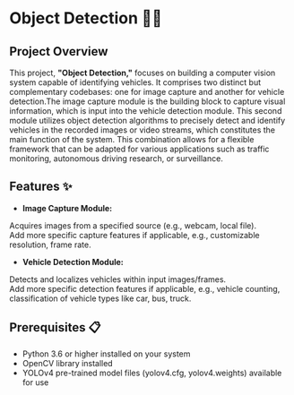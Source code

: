 # Object Detection 🚗📸 

## Project Overview
This project, **"Object Detection,"** focuses on building a computer vision system capable of identifying vehicles. It comprises two distinct but complementary codebases: one for image capture and another for vehicle detection.The image capture module is the building block to 
capture visual information, which is input into the vehicle detection module. This second module utilizes object detection algorithms to precisely detect and identify vehicles in the recorded images or video streams, which constitutes the main function of the system. This
combination allows for a flexible framework that can be adapted for various applications such as traffic monitoring, autonomous driving research, or surveillance.

## Features ✨
- **Image Capture Module:**

Acquires images from a specified source (e.g., webcam, local file).  
Add more specific capture features if applicable, e.g., customizable resolution, frame rate.

- **Vehicle Detection Module:**

Detects and localizes vehicles within input images/frames.  
Add more specific detection features if applicable, e.g., vehicle counting, classification of vehicle types like car, bus, truck.

## Prerequisites 📋
- Python 3.6 or higher installed on your system
- OpenCV library installed
- YOLOv4 pre-trained model files (yolov4.cfg, yolov4.weights) available for use
